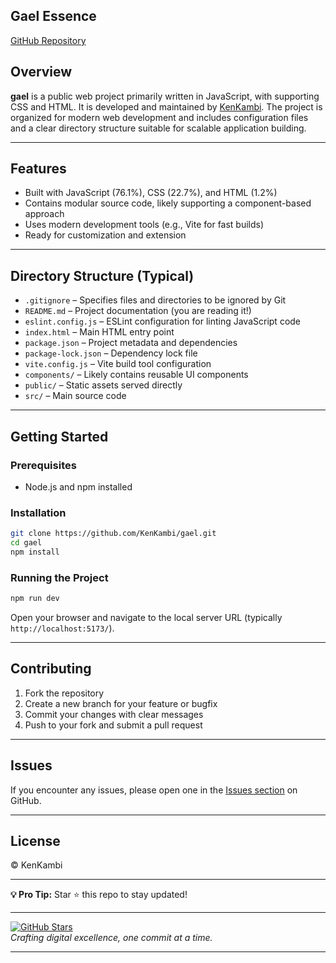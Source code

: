 
## Gael Essence

[GitHub Repository](https://github.com/KenKambi/gael)

## Overview

**gael** is a public web project primarily written in JavaScript, with supporting CSS and HTML. It is developed and maintained by [KenKambi](https://github.com/KenKambi). The project is organized for modern web development and includes configuration files and a clear directory structure suitable for scalable application building.

---

## Features

- Built with JavaScript (76.1%), CSS (22.7%), and HTML (1.2%)
- Contains modular source code, likely supporting a component-based approach
- Uses modern development tools (e.g., Vite for fast builds)
- Ready for customization and extension

---

## Directory Structure (Typical)

- `.gitignore` – Specifies files and directories to be ignored by Git
- `README.md` – Project documentation (you are reading it!)
- `eslint.config.js` – ESLint configuration for linting JavaScript code
- `index.html` – Main HTML entry point
- `package.json` – Project metadata and dependencies
- `package-lock.json` – Dependency lock file
- `vite.config.js` – Vite build tool configuration
- `components/` – Likely contains reusable UI components
- `public/` – Static assets served directly
- `src/` – Main source code

---

## Getting Started

### Prerequisites

- Node.js and npm installed

### Installation

```bash
git clone https://github.com/KenKambi/gael.git
cd gael
npm install
```

### Running the Project

```bash
npm run dev
```

Open your browser and navigate to the local server URL (typically `http://localhost:5173/`).

---

## Contributing

1. Fork the repository
2. Create a new branch for your feature or bugfix
3. Commit your changes with clear messages
4. Push to your fork and submit a pull request

---

## Issues

If you encounter any issues, please open one in the [Issues section](https://github.com/KenKambi/gael/issues) on GitHub.

---

## License
&copy; KenKambi

---

**💡 Pro Tip:** Star ⭐ this repo to stay updated!  

---

[![GitHub Stars](https://img.shields.io/github/stars/KenKambi/gael?style=social)](https://github.com/KenKambi/gael)  
*Crafting digital excellence, one commit at a time.*  

---

  


